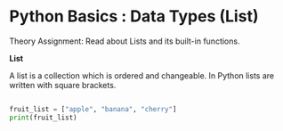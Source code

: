 # Python Basics : Data Types (List)

Theory Assignment: Read about Lists and its built-in functions.

**List**

A list is a collection which is ordered and changeable. In Python lists are written with square brackets.

```python

fruit_list = ["apple", "banana", "cherry"]
print(fruit_list)

```
